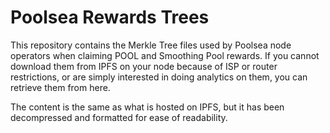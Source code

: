 # Poolsea Rewards Trees
This repository contains the Merkle Tree files used by Poolsea node operators when claiming POOL and Smoothing Pool rewards.
If you cannot download them from IPFS on your node because of ISP or router restrictions, or are simply interested in doing analytics on them, you can retrieve them from here.

The content is the same as what is hosted on IPFS, but it has been decompressed and formatted for ease of readability.
